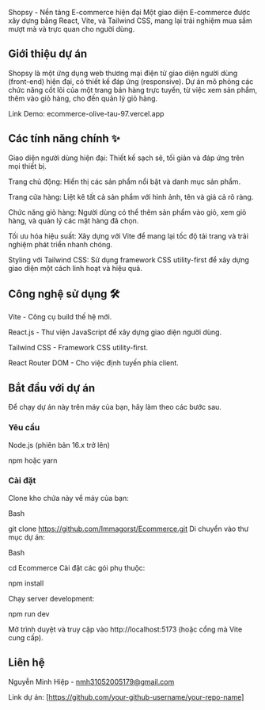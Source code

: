 Shopsy - Nền tảng E-commerce hiện đại
Một giao diện E-commerce được xây dựng bằng React, Vite, và Tailwind CSS, mang lại trải nghiệm mua sắm mượt mà và trực quan cho người dùng.

## Giới thiệu dự án
Shopsy là một ứng dụng web thương mại điện tử giao diện người dùng (front-end) hiện đại, có thiết kế đáp ứng (responsive). Dự án mô phỏng các chức năng cốt lõi của một trang bán hàng trực tuyến, từ việc xem sản phẩm, thêm vào giỏ hàng, cho đến quản lý giỏ hàng.

Link Demo: ecommerce-olive-tau-97.vercel.app

## Các tính năng chính ✨
Giao diện người dùng hiện đại: Thiết kế sạch sẽ, tối giản và đáp ứng trên mọi thiết bị.

Trang chủ động: Hiển thị các sản phẩm nổi bật và danh mục sản phẩm.

Trang cửa hàng: Liệt kê tất cả sản phẩm với hình ảnh, tên và giá cả rõ ràng.

Chức năng giỏ hàng: Người dùng có thể thêm sản phẩm vào giỏ, xem giỏ hàng, và quản lý các mặt hàng đã chọn.

Tối ưu hóa hiệu suất: Xây dựng với Vite để mang lại tốc độ tải trang và trải nghiệm phát triển nhanh chóng.

Styling với Tailwind CSS: Sử dụng framework CSS utility-first để xây dựng giao diện một cách linh hoạt và hiệu quả.

## Công nghệ sử dụng 🛠️
Vite - Công cụ build thế hệ mới.

React.js - Thư viện JavaScript để xây dựng giao diện người dùng.

Tailwind CSS - Framework CSS utility-first.

React Router DOM - Cho việc định tuyến phía client.

## Bắt đầu với dự án
Để chạy dự án này trên máy của bạn, hãy làm theo các bước sau.

### Yêu cầu
Node.js (phiên bản 16.x trở lên)

npm hoặc yarn

### Cài đặt
Clone kho chứa này về máy của bạn:

Bash

git clone https://github.com/Immagorst/Ecommerce.git
Di chuyển vào thư mục dự án:

Bash

cd Ecommerce
Cài đặt các gói phụ thuộc:

npm install

Chạy server development:

npm run dev

Mở trình duyệt và truy cập vào http://localhost:5173 (hoặc cổng mà Vite cung cấp).

## Liên hệ
Nguyễn Minh Hiệp - nmh31052005179@gmail.com

Link dự án: [https://github.com/your-github-username/your-repo-name]
